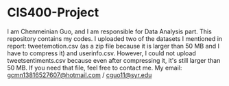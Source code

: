 # CIS400-Project
I am Chenmeinian Guo, and I am responsible for Data Analysis part. This repository contains my codes.
I uploaded two of the datasets I mentioned in report: tweetemotion.csv (as a zip file because it is larger than 50 MB and I have to compress it) and userinfo.csv.
However, I could not upload tweetsentiments.csv because even after compressing it, it's still larger than 50 MB. If you need that file, feel free to contact me.
My email: gcmn13816527607@hotmail.com / cguo11@syr.edu
